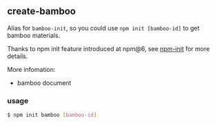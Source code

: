 ## create-bamboo

Alias for `bamboo-init`, so you could use `npm init [bamboo-id]` to get bamboo materials.

Thanks to npm init feature introduced at npm@6, see [npm-init](https://docs.npmjs.com/cli/v8/commands/npm-init/) for more details.

More infomation: 

- bamboo document

### usage

```bash
$ npm init bamboo [bamboo-id]
```